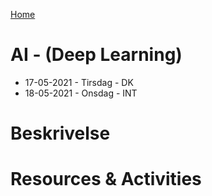 [Home](modul-4-2.md)
# AI - (Deep Learning)
- 17-05-2021 - Tirsdag - DK
- 18-05-2021 - Onsdag - INT

# Beskrivelse


# Resources & Activities